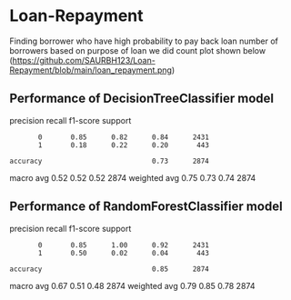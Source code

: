 # Loan-Repayment
Finding borrower who have high probability to pay back loan
number of borrowers based on purpose of loan we did count plot shown below</br>
(https://github.com/SAURBH123/Loan-Repayment/blob/main/loan_repayment.png)
</br>



## Performance of DecisionTreeClassifier model
  
  precision    recall  f1-score   support

           0       0.85      0.82      0.84      2431
           1       0.18      0.22      0.20       443

    accuracy                           0.73      2874
   macro avg       0.52      0.52      0.52      2874
weighted avg       0.75      0.73      0.74      2874


## Performance of RandomForestClassifier model
   
  
  precision    recall  f1-score   support

           0       0.85      1.00      0.92      2431
           1       0.50      0.02      0.04       443

    accuracy                           0.85      2874
   macro avg       0.67      0.51      0.48      2874
weighted avg       0.79      0.85      0.78      2874





